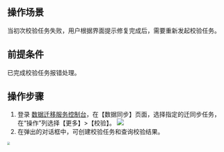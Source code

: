 
## 操作场景
当初次校验任务失败，用户根据界面提示修复完成后，需要重新发起校验任务。

## 前提条件
已完成校验任务报错处理。 

## 操作步骤
1. 登录 [数据迁移服务控制台](https://console.cloud.tencent.com/dts/migration)，在【数据同步】页面，选择指定的迁同步任务，在“操作”列选择【更多】>【校验】。
![](https://main.qcloudimg.com/raw/53f69d417b0695c874ddd4d9916b2a3e.png)
2. 在弹出的对话框中，可创建校验任务和查询校验结果。

<img src="https://main.qcloudimg.com/raw/682a000529221f8c85c334b02922ccda.png" style="zoom:40%;" />